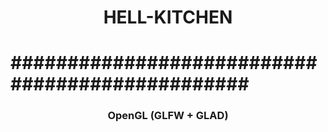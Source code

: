 # <h1 align="center">HELL-KITCHEN</h1>
# \################################################
### <h3 align="center">OpenGL (GLFW + GLAD)</h3> 
